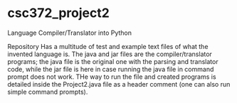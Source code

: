 # csc372_project2
Language Compiler/Translator into Python

Repository Has a multitude of test and example text files of what the invented language is. The java and jar files are the compiler/translator programs; the java file is the original one with the parsing and translator code, while the jar file is here in case running the java file in command prompt does not work. THe way to run the file and created programs is detailed inside the Project2.java file as a header comment (one can also run simple command prompts).
